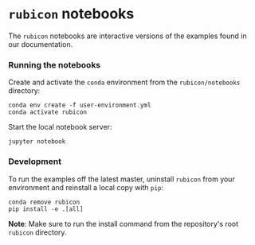 # `rubicon` notebooks

The `rubicon` notebooks are interactive versions of the examples found in our
documentation.

### Running the notebooks

Create and activate the `conda` environment from the `rubicon/notebooks`
directory:

```
conda env create -f user-environment.yml
conda activate rubicon
```

Start the local notebook server:

```
jupyter notebook
```

### Development

To run the examples off the latest master, uninstall `rubicon` from your
environment and reinstall a local copy with `pip`:

```
conda remove rubicon
pip install -e .[all]
```

**Note**: Make sure to run the install command from the repository's root
`rubicon` directory.
